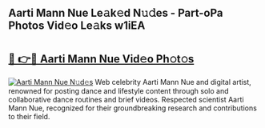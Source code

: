 ## Aarti Mann Nue Le𝚊k𝚎d N𝚞𝚍es - Part-oPa Photos Vid𝚎o Le𝚊ks w1iEA

# <h2><a href="http://fba9lk7.evod.top/?m=Aarti+Mann+Nue">🔗 👉🔴 Aarti Mann Nue Vid𝚎o Ph𝚘t𝚘s</a></h2>

[![Aarti Mann Nue N𝚞d𝚎s](https://i.imgur.com/8V9OHl7.gif)](http://fba9lk7.evod.top/?m=Aarti+Mann+Nue)
Web celebrity Aarti Mann Nue and digital artist, renowned for posting dance and lifestyle content through solo and collaborative dance routines and brief videos. Respected scientist Aarti Mann Nue, recognized for their groundbreaking research and contributions to their field. 
